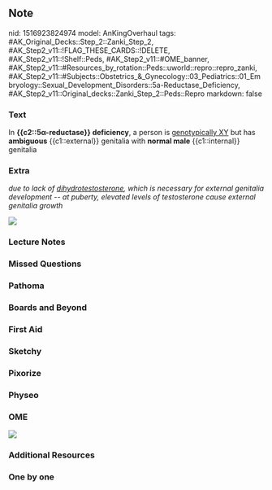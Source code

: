 ## Note
nid: 1516923824974
model: AnKingOverhaul
tags: #AK_Original_Decks::Step_2::Zanki_Step_2, #AK_Step2_v11::!FLAG_THESE_CARDS::!DELETE, #AK_Step2_v11::!Shelf::Peds, #AK_Step2_v11::#OME_banner, #AK_Step2_v11::#Resources_by_rotation::Peds::uworld::repro::repro_zanki, #AK_Step2_v11::#Subjects::Obstetrics_&_Gynecology::03_Pediatrics::01_Embryology::Sexual_Development_Disorders::5a-Reductase_Deficiency, #AK_Step2_v11::Original_decks::Zanki_Step_2::Peds::Repro
markdown: false

### Text
In <b>{{c2::5α-reductase}} deficiency</b>, a person is
<u>genotypically XY</u> but has <b>ambiguous</b> {{c1::external}}
genitalia with <b>normal male</b> {{c1::internal}} genitalia

### Extra
<i>due to lack of <u>dihydrotestosterone</u>, which is necessary
for external genitalia development</i> -- <i>at puberty, elevated
levels of testosterone cause external genitalia growth</i>
<div><img src="paste-343876556554561.jpg"></div>

### Lecture Notes


### Missed Questions


### Pathoma


### Boards and Beyond


### First Aid


### Sketchy


### Pixorize


### Physeo


### OME
<div class="ome-widget">
  <a href="https://onlinemeded.org?ref=anki"><img src=
  "_OME_AnkiFlashcards_General_4.png"></a>
</div>

### Additional Resources


### One by one

